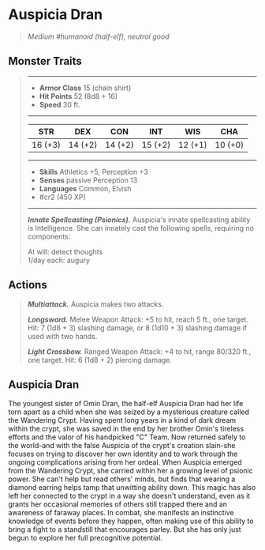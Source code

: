 # Auspicia Dran
>*Medium #humanoid (half-elf), neutral good*
## Monster Traits
>___
>- **Armor Class** 15 (chain shirt)
>- **Hit Points** 52 (8d8 + 16)
>- **Speed** 30 ft.
>___
>|STR|DEX|CON|INT|WIS|CHA|
>|:---:|:---:|:---:|:---:|:---:|:---:|
>|16 (+3)|14 (+2)|14 (+2)|15 (+2)|12 (+1)|10 (+0)|
>___
>- **Skills** Athletics +5, Perception +3
>- **Senses** passive Perception 13
>- **Languages** Common, Elvish
>- #cr2 (450 XP)
>___
>***Innate Spellcasting (Psionics).*** Auspicia's innate spellcasting ability is Intelligence. She can innately cast the following spells, requiring no components:  
>
>At will: detect thoughts  
>1/day each: augury  
>
## Actions
>***Multiattack.*** Auspicia makes two attacks.  
>
>***Longsword.*** Melee Weapon Attack: +5 to hit, reach 5 ft., one target. Hit: 7 (1d8 + 3) slashing damage, or 8 (1d10 + 3) slashing damage if used with two hands.  
>
>***Light Crossbow.*** Ranged Weapon Attack: +4 to hit, range 80/320 ft., one target. Hit: 6 (1d8 + 2) piercing damage.
## Auspicia Dran
The youngest sister of Omin Dran, the half-elf Auspicia Dran had her life torn apart as a child when she was seized by a mysterious creature called the Wandering Crypt. Having spent long years in a kind of dark dream within the crypt, she was saved in the end by her brother Omin's tireless efforts and the valor of his handpicked "C" Team. Now returned safely to the world-and with the false Auspicia of the crypt's creation slain-she focuses on trying to discover her own identity and to work through the ongoing complications arising from her ordeal.
When Auspicia emerged from the Wandering Crypt, she carried within her a growing level of psionic power. She can't help but read others' minds, but finds that wearing a diamond earring helps tamp that unwitting ability down. This magic has also left her connected to the crypt in a way she doesn't understand, even as it grants her occasional memories of others still trapped there and an awareness of faraway places. In combat, she manifests an instinctive knowledge of events before they happen, often making use of this ability to bring a fight to a standstill that encourages parley. But she has only just begun to explore her full precognitive potential.